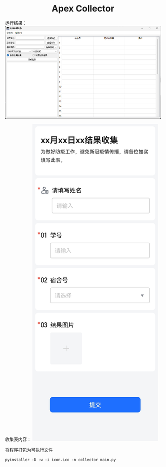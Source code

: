 <div align=center>
  <h1>Apex Collector</h1>
</div>

运行结果：
![输入图片说明](images/collector.png)

收集表内容：
![输入图片说明](images/collect-sheet.jpg)

将程序打包为可执行文件
```shell
pyinstaller -D -w -i icon.ico -n collector main.py
```
